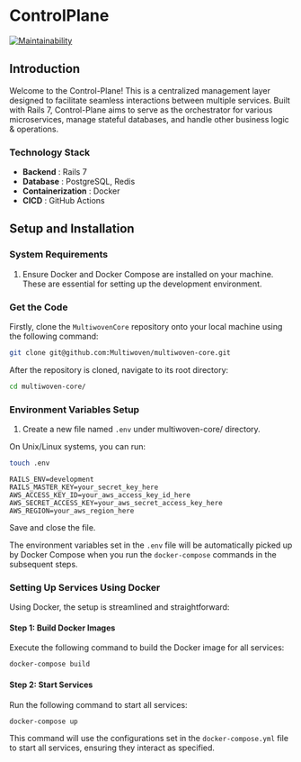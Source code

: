 # ControlPlane

[![Maintainability](https://api.codeclimate.com/v1/badges/5940b79db426301ef085/maintainability)](https://codeclimate.com/repos/6533a89e41dd881b4bf91de7/maintainability)

## Introduction

Welcome to the Control-Plane! This is a centralized management layer designed to facilitate seamless interactions between multiple services. Built with Rails 7, Control-Plane aims to serve as the orchestrator for various microservices, manage stateful databases, and handle other business logic & operations.

### Technology Stack 
- **Backend** : Rails 7 
- **Database** : PostgreSQL, Redis 
- **Containerization** : Docker 
- **CICD** : GitHub Actions

## Setup and Installation

### System Requirements
1. Ensure Docker and Docker Compose are installed on your machine. These are essential for setting up the development environment.

### Get the Code

Firstly, clone the `MultiwovenCore` repository onto your local machine using the following command:

```bash
git clone git@github.com:Multiwoven/multiwoven-core.git
```

After the repository is cloned, navigate to its root directory:

```bash
cd multiwoven-core/
```

### Environment Variables Setup 
 
1. Create a new file named `.env` under multiwoven-core/ directory.

On Unix/Linux systems, you can run:

```bash
touch .env
```

```env
RAILS_ENV=development
RAILS_MASTER_KEY=your_secret_key_here
AWS_ACCESS_KEY_ID=your_aws_access_key_id_here
AWS_SECRET_ACCESS_KEY=your_aws_secret_access_key_here
AWS_REGION=your_aws_region_here
```

Save and close the file.

The environment variables set in the `.env` file will be automatically picked up by Docker Compose when you run the `docker-compose` commands in the subsequent steps.

### Setting Up Services Using Docker

Using Docker, the setup is streamlined and straightforward:

#### Step 1: Build Docker Images

Execute the following command to build the Docker image for all services:

```bash
docker-compose build
```

#### Step 2: Start Services

Run the following command to start all services:

```bash
docker-compose up
```

This command will use the configurations set in the `docker-compose.yml` file to start all services, ensuring they interact as specified.